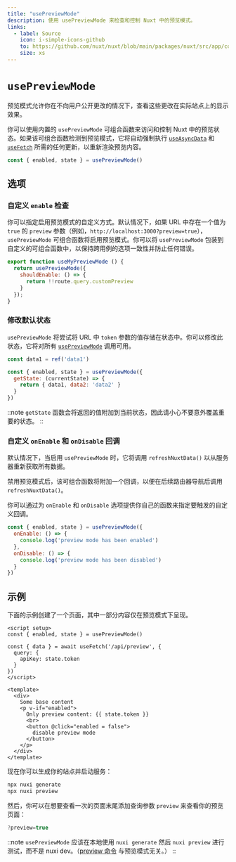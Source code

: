 ```yaml
---
title: "usePreviewMode"
description: 使用 usePreviewMode 来检查和控制 Nuxt 中的预览模式。
links:
  - label: Source
    icon: i-simple-icons-github
    to: https://github.com/nuxt/nuxt/blob/main/packages/nuxt/src/app/composables/preview.ts
    size: xs
---
```


# `usePreviewMode`

预览模式允许你在不向用户公开更改的情况下，查看这些更改在实际站点上的显示效果。

你可以使用内置的 `usePreviewMode` 可组合函数来访问和控制 Nuxt 中的预览状态。如果该可组合函数检测到预览模式，它将自动强制执行 [`useAsyncData`](/docs/api/composables/use-async-data) 和 [`useFetch`](/docs/api/composables/use-fetch) 所需的任何更新，以重新渲染预览内容。

```js
const { enabled, state } = usePreviewMode()
```

## 选项

### 自定义 `enable` 检查

你可以指定启用预览模式的自定义方式。默认情况下，如果 URL 中存在一个值为 `true` 的 `preview` 参数（例如，`http://localhost:3000?preview=true`），`usePreviewMode` 可组合函数将启用预览模式。你可以将 `usePreviewMode` 包装到自定义的可组合函数中，以保持跨用例的选项一致性并防止任何错误。

```js
export function useMyPreviewMode () {
  return usePreviewMode({
    shouldEnable: () => {
      return !!route.query.customPreview
    }
  });
}
```

### 修改默认状态

`usePreviewMode` 将尝试将 URL 中 `token` 参数的值存储在状态中。你可以修改此状态，它将对所有 [`usePreviewMode`](/docs/api/composables/use-preview-mode) 调用可用。

```js
const data1 = ref('data1')

const { enabled, state } = usePreviewMode({
  getState: (currentState) => {
    return { data1, data2: 'data2' }
  }
})
```

::note
`getState` 函数会将返回的值附加到当前状态，因此请小心不要意外覆盖重要的状态。
::

### 自定义 `onEnable` 和 `onDisable` 回调

默认情况下，当启用 `usePreviewMode` 时，它将调用 `refreshNuxtData()` 以从服务器重新获取所有数据。

禁用预览模式后，该可组合函数将附加一个回调，以便在后续路由器导航后调用 `refreshNuxtData()`。

你可以通过为 `onEnable` 和 `onDisable` 选项提供你自己的函数来指定要触发的自定义回调。

```js
const { enabled, state } = usePreviewMode({
  onEnable: () => {
    console.log('preview mode has been enabled')
  },
  onDisable: () => {
    console.log('preview mode has been disabled')
  }
})
```

## 示例

下面的示例创建了一个页面，其中一部分内容仅在预览模式下呈现。

```vue [pages/some-page.vue]
<script setup>
const { enabled, state } = usePreviewMode()

const { data } = await useFetch('/api/preview', {
  query: {
    apiKey: state.token
  }
})
</script>

<template>
  <div>
    Some base content
    <p v-if="enabled">
      Only preview content: {{ state.token }}
      <br>
      <button @click="enabled = false">
        disable preview mode
      </button>
    </p>
  </div>
</template>
```

现在你可以生成你的站点并启动服务：

```bash [Terminal]
npx nuxi generate
npx nuxi preview
```

然后，你可以在想要查看一次的页面末尾添加查询参数 `preview` 来查看你的预览页面：

```js
?preview=true
```

::note
`usePreviewMode` 应该在本地使用 `nuxi generate` 然后 `nuxi preview` 进行测试，而不是 nuxi dev。（[preview 命令](/docs/api/commands/preview) 与预览模式无关。）
::
